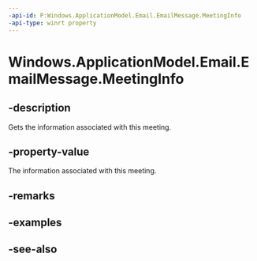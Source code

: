 ```yaml
---
-api-id: P:Windows.ApplicationModel.Email.EmailMessage.MeetingInfo
-api-type: winrt property
---
```


<!-- Property syntax
public Windows.ApplicationModel.Email.EmailMeetingInfo MeetingInfo { get;  set; }
-->

# Windows.ApplicationModel.Email.EmailMessage.MeetingInfo

## -description
Gets the information associated with this meeting.

## -property-value
The information associated with this meeting.

## -remarks

## -examples

## -see-also
